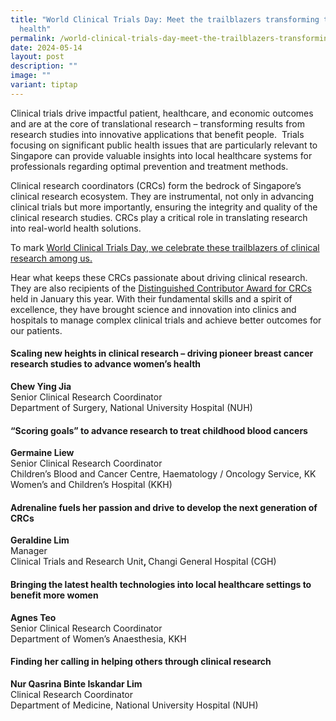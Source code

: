 ```yaml
---
title: "World Clinical Trials Day: Meet the trailblazers transforming tomorrow's
  health"
permalink: /world-clinical-trials-day-meet-the-trailblazers-transforming-tomorrow-s-health/
date: 2024-05-14
layout: post
description: ""
image: ""
variant: tiptap
---
```

<p>Clinical trials drive impactful patient, healthcare, and economic outcomes
and are at the core of translational research – transforming results from
research studies into innovative applications that benefit people. &nbsp;Trials
focusing on significant public health issues that are particularly relevant
to Singapore can provide valuable insights into local healthcare systems
for professionals regarding optimal prevention and treatment methods.</p>
<p>Clinical research coordinators (CRCs) form the bedrock of Singapore’s
clinical research ecosystem. They are instrumental, not only in advancing
clinical trials but more importantly, ensuring the integrity and quality
of the clinical research studies. CRCs play a critical role in translating
research into real-world health solutions.</p>
<p>To mark <a href="https://www.clinicaltrialsday.org/#ctd2024" rel="noopener noreferrer nofollow" target="_blank">World Clinical Trials Day, we celebrate these trailblazers of clinical research among us.</a>
</p>
<p>Hear what keeps these CRCs passionate about driving clinical research.
They are also recipients of the <a href="https://www.scri.edu.sg/news-and-events/news/pdistinguished-contributor-award-for-crcs-2023/" rel="noopener noreferrer nofollow" target="_blank">Distinguished Contributor Award for CRCs</a><u> </u>held
in January this year. With their fundamental skills and a spirit of excellence,
they have brought science and innovation into clinics and hospitals to
manage complex clinical trials and achieve better outcomes for our patients.</p>
<p></p>
<h4><strong>Scaling new heights in clinical research – driving pioneer breast cancer research studies to advance women’s health</strong></h4>
<p><strong>Chew Ying Jia</strong>
<br>Senior Clinical Research Coordinator
<br>Department of Surgery, National University Hospital (NUH)</p>
<h4><strong>“Scoring goals” to advance research to treat childhood blood cancers</strong></h4>
<p><strong>Germaine Liew</strong>
<br>Senior Clinical Research Coordinator
<br>Children’s Blood and Cancer Centre, Haematology / Oncology Service, KK
Women’s and Children’s Hospital (KKH)</p>
<h4><strong>Adrenaline fuels her passion and drive to develop the next generation of CRCs</strong></h4>
<p><strong>Geraldine Lim</strong>
<br>Manager<strong><br></strong>Clinical Trials and Research Unit<strong>, </strong>Changi
General Hospital (CGH)</p>
<h4><strong>Bringing the latest health technologies into local healthcare settings to benefit more women</strong></h4>
<p><strong>Agnes Teo</strong>
<br>Senior Clinical Research Coordinator
<br>Department of Women’s Anaesthesia, KKH</p>
<h4><strong>Finding her calling in helping others through clinical research</strong></h4>
<p><strong>Nur Qasrina Binte Iskandar Lim</strong>
<br>Clinical Research Coordinator
<br>Department of Medicine, National University Hospital (NUH)</p>
<p></p>
